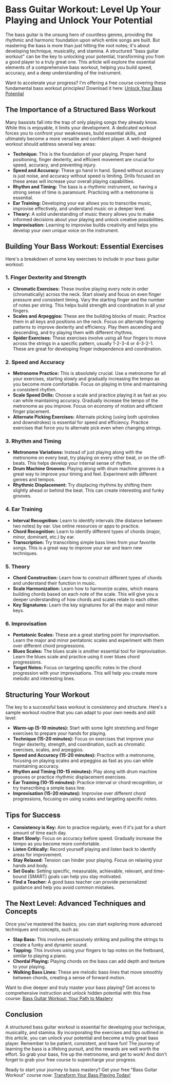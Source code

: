 # Bass Guitar Workout: Level Up Your Playing and Unlock Your Potential

The bass guitar is the unsung hero of countless genres, providing the rhythmic and harmonic foundation upon which entire songs are built. But mastering the bass is more than just hitting the root notes; it's about developing technique, musicality, and stamina. A structured "bass guitar workout" can be the key to unlocking your potential, transforming you from a good player to a truly great one. This article will explore the essential elements of a comprehensive bass workout, helping you build speed, accuracy, and a deep understanding of the instrument.

Want to accelerate your progress? I'm offering a free course covering these fundamental bass workout principles! Download it here: [Unlock Your Bass Potential](https://udemywork.com/bass-guitar-workout)

## The Importance of a Structured Bass Workout

Many bassists fall into the trap of only playing songs they already know. While this is enjoyable, it limits your development. A dedicated workout forces you to confront your weaknesses, build essential skills, and ultimately become a more versatile and confident player. A well-designed workout should address several key areas:

*   **Technique:** This is the foundation of your playing. Proper hand positioning, finger dexterity, and efficient movement are crucial for speed, accuracy, and preventing injury.
*   **Speed and Accuracy:** These go hand in hand. Speed without accuracy is just noise, and accuracy without speed is limiting. Drills focused on these areas will increase your overall playing capabilities.
*   **Rhythm and Timing:** The bass is a rhythmic instrument, so having a strong sense of time is paramount. Practicing with a metronome is essential.
*   **Ear Training:** Developing your ear allows you to transcribe music, improvise effectively, and understand music on a deeper level.
*   **Theory:** A solid understanding of music theory allows you to make informed decisions about your playing and unlock creative possibilities.
*   **Improvisation:** Learning to improvise builds creativity and helps you develop your own unique voice on the instrument.

## Building Your Bass Workout: Essential Exercises

Here's a breakdown of some key exercises to include in your bass guitar workout:

### 1. Finger Dexterity and Strength

*   **Chromatic Exercises:** These involve playing every note in order (chromatically) across the neck. Start slowly and focus on even finger pressure and consistent timing. Vary the starting finger and the number of notes per string. This helps build strength and coordination in all your fingers.
*   **Scales and Arpeggios:** These are the building blocks of music. Practice them in all keys and positions on the neck. Focus on alternate fingering patterns to improve dexterity and efficiency. Play them ascending and descending, and try playing them with different rhythms.
*   **Spider Exercises:** These exercises involve using all four fingers to move across the strings in a specific pattern, usually 1-2-3-4 or 4-3-2-1. These are great for developing finger independence and coordination.

### 2. Speed and Accuracy

*   **Metronome Practice:** This is absolutely crucial. Use a metronome for all your exercises, starting slowly and gradually increasing the tempo as you become more comfortable. Focus on playing in time and maintaining a consistent rhythm.
*   **Scale Speed Drills:** Choose a scale and practice playing it as fast as you can while maintaining accuracy. Gradually increase the tempo of the metronome as you improve. Focus on economy of motion and efficient finger placement.
*   **Alternate Picking Exercises:** Alternate picking (using both upstrokes and downstrokes) is essential for speed and efficiency. Practice exercises that force you to alternate pick even when changing strings.

### 3. Rhythm and Timing

*   **Metronome Variations:** Instead of just playing along with the metronome on every beat, try playing on every other beat, or on the off-beats. This helps develop your internal sense of rhythm.
*   **Drum Machine Grooves:** Playing along with drum machine grooves is a great way to improve your timing and feel. Experiment with different genres and tempos.
*   **Rhythmic Displacement:** Try displacing rhythms by shifting them slightly ahead or behind the beat. This can create interesting and funky grooves.

### 4. Ear Training

*   **Interval Recognition:** Learn to identify intervals (the distance between two notes) by ear. Use online resources or apps to practice.
*   **Chord Recognition:** Learn to identify different types of chords (major, minor, dominant, etc.) by ear.
*   **Transcription:** Try transcribing simple bass lines from your favorite songs. This is a great way to improve your ear and learn new techniques.

### 5. Theory

*   **Chord Construction:** Learn how to construct different types of chords and understand their function in music.
*   **Scale Harmonization:** Learn how to harmonize scales, which means building chords based on each note of the scale. This will give you a deeper understanding of how chords and scales relate to each other.
*   **Key Signatures:** Learn the key signatures for all the major and minor keys.

### 6. Improvisation

*   **Pentatonic Scales:** These are a great starting point for improvisation. Learn the major and minor pentatonic scales and experiment with them over different chord progressions.
*   **Blues Scales:** The blues scale is another essential tool for improvisation. Learn the blues scale and practice using it over blues chord progressions.
*   **Target Notes:** Focus on targeting specific notes in the chord progression with your improvisations. This will help you create more melodic and interesting lines.

## Structuring Your Workout

The key to a successful bass workout is consistency and structure. Here's a sample workout routine that you can adapt to your own needs and skill level:

*   **Warm-up (5-10 minutes):** Start with some light stretching and finger exercises to prepare your hands for playing.
*   **Technique (15-20 minutes):** Focus on exercises that improve your finger dexterity, strength, and coordination, such as chromatic exercises, scales, and arpeggios.
*   **Speed and Accuracy (15-20 minutes):** Practice with a metronome, focusing on playing scales and arpeggios as fast as you can while maintaining accuracy.
*   **Rhythm and Timing (10-15 minutes):** Play along with drum machine grooves or practice rhythmic displacement exercises.
*   **Ear Training (10-15 minutes):** Practice interval or chord recognition, or try transcribing a simple bass line.
*   **Improvisation (15-20 minutes):** Improvise over different chord progressions, focusing on using scales and targeting specific notes.

## Tips for Success

*   **Consistency is Key:** Aim to practice regularly, even if it's just for a short amount of time each day.
*   **Start Slowly:** Focus on accuracy before speed. Gradually increase the tempo as you become more comfortable.
*   **Listen Critically:** Record yourself playing and listen back to identify areas for improvement.
*   **Stay Relaxed:** Tension can hinder your playing. Focus on relaxing your hands and body.
*   **Set Goals:** Setting specific, measurable, achievable, relevant, and time-bound (SMART) goals can help you stay motivated.
*   **Find a Teacher:** A good bass teacher can provide personalized guidance and help you avoid common mistakes.

## The Next Level: Advanced Techniques and Concepts

Once you've mastered the basics, you can start exploring more advanced techniques and concepts, such as:

*   **Slap Bass:** This involves percussively striking and pulling the strings to create a funky and dynamic sound.
*   **Tapping:** This involves using your fingers to tap notes on the fretboard, similar to playing a piano.
*   **Chordal Playing:** Playing chords on the bass can add depth and texture to your playing.
*   **Walking Bass Lines:** These are melodic bass lines that move smoothly between chords, creating a sense of forward motion.

Want to dive deeper and truly master your bass playing? Get access to comprehensive instruction and unlock hidden potential with this free course: [Bass Guitar Workout: Your Path to Mastery](https://udemywork.com/bass-guitar-workout)

## Conclusion

A structured bass guitar workout is essential for developing your technique, musicality, and stamina. By incorporating the exercises and tips outlined in this article, you can unlock your potential and become a truly great bass player. Remember to be patient, consistent, and have fun! The journey of learning the bass is a lifelong pursuit, and the rewards are well worth the effort. So grab your bass, fire up the metronome, and get to work! And don't forget to grab your free course to supercharge your progress.

Ready to start your journey to bass mastery? Get your free "Bass Guitar Workout" course now: [Transform Your Bass Playing Today!](https://udemywork.com/bass-guitar-workout)
